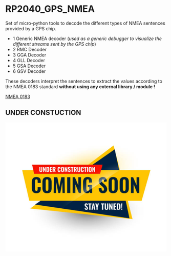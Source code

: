 # RP2040_GPS_NMEA
Set of micro-python tools to decode the different types of NMEA sentences provided by a GPS chip.

- 1 Generic NMEA decoder (*used as a generic debugger to visualize the different streams sent by the GPS chip*)
- 2 RMC Decoder
- 3 GGA Decoder 
- 4 GLL Decoder
- 5 GSA Decoder
- 6 GSV Decoder

These decoders interpret the sentences to extract the values according to the NMEA 0183 standard **without using any external library / module !**

[NMEA 0183](https://en.wikipedia.org/wiki/NMEA_0183)


## UNDER CONSTUCTION
![Pic](https://github.com/MicroControleurMonde/RP2040_GPS_NMEA/blob/main/1411798446.jpg)

